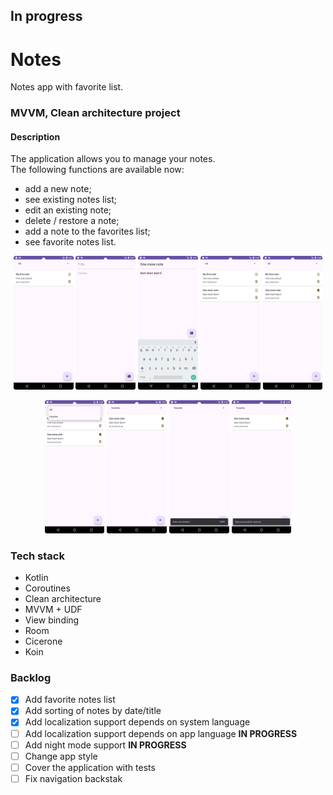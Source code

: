 ## In progress

# Notes
Notes app with favorite list.

### MVVM, Clean architecture project

#### Description

The application allows you to manage your notes.  
The following functions are available now:
  
  - add a new note;
  - see existing notes list;
  - edit an existing note;
  - delete / restore a note;
  - add a note to the favorites list;
  - see favorite notes list.

<p  align="center" >  
    <img src="./screenshots/Screenshot_20231220_164713.png" alt="notes_list_screen" width="19%" height="auto">
    <img src="./screenshots/Screenshot_20231220_164734.png" alt="new_note_screen" width="19%" height="auto">
    <img src="./screenshots/Screenshot_20231220_164759.png" alt="new_note_screen" width="19%" height="auto">
    <img src="./screenshots/Screenshot_20231220_164814.png" alt="notes_list_screen" width="19%" height="auto">
    <img src="./screenshots/Screenshot_20231220_164838.png" alt="notes_list_screen" width="19%" height="auto">
  </p>
  
  <p align="center"> 
    <img src="./screenshots/Screenshot_20231220_164910.png" alt="add_note_to_favorite_list" width="19%" height="auto">
    <img src="./screenshots/Screenshot_20231220_164929.png" alt="delete_note" width="19%" height="auto">
    <img src="./screenshots/Screenshot_20231220_164952.png" alt="restore_deletion" width="19%" height="auto">
    <img src="./screenshots/Screenshot_20231220_165018.png" alt="restore_deletion" width="19%" height="auto">
</p>


### Tech stack
- Kotlin
- Coroutines
- Clean architecture
- MVVM + UDF
- View binding
- Room
- Cicerone
- Koin

### Backlog

- [x] Add favorite notes list
- [x] Add sorting of notes by date/title
- [x] Add localization support depends on system language
- [ ] Add localization support depends on app language __IN PROGRESS__
- [ ] Add night mode support __IN PROGRESS__
- [ ] Change app style
- [ ] Сover the application with tests
- [ ] Fix navigation backstak 
